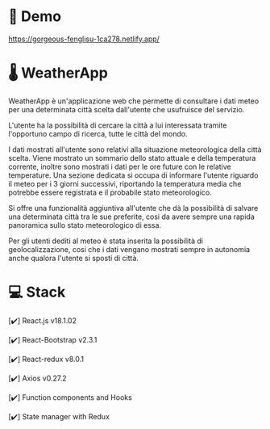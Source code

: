 # :link: Demo

https://gorgeous-fenglisu-1ca278.netlify.app/

# :thermometer: WeatherApp

WeatherApp è un'applicazione web che permette di consultare i dati meteo per una determinata città scelta dall'utente che usufruisce del servizio.

L'utente ha la possibilità di cercare la città a lui interessata tramite l'opportuno campo di ricerca, tutte le città del mondo.

I dati mostrati all'utente sono relativi alla situazione meteorologica della città scelta.
Viene mostrato un sommario dello stato attuale e della temperatura corrente, inoltre sono mostrati i dati per le ore future con le relative temperature.
Una sezione dedicata si occupa di informare l'utente riguardo il meteo per i 3 giorni successivi, riportando la temperatura media che potrebbe essere registrata e il probabile stato meteorologico.

Si offre una funzionalità aggiuntiva all'utente che dà la possibilità di salvare una determinata città tra le sue preferite, cosi da avere sempre una rapida panoramica sullo stato meteorologico di essa.

Per gli utenti dediti al meteo è stata inserita la possibilità di geolocalizzazione, cosi che i dati vengano mostrati sempre in autonomia anche qualora l'utente si sposti di città.

# :computer: Stack

[✔️] React.js v18.1.02

[✔️] React-Bootstrap v2.3.1

[✔️] React-redux v8.0.1

[✔️] Axios v0.27.2

[✔️] Function components and Hooks

[✔️] State manager with Redux 
